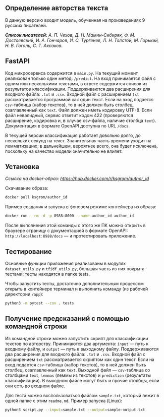## Определение авторства текста

В данную версию входит модель, обученная на произведениях 9 русских писателей. 

***Список писателей:** А. П. Чехов, Д. Н. Мамин-Сибиряк, Ф. М. Достоевский, И. А. Гончаров,
И. С. Тургенев, Л. Н. Толстой, М. Горький, Н. В. Гоголь, С. Т. Аксаков.*

## FastAPI

Код микросервиса содержится в `main.py`. На текущий момент реализован только
один метод: `/predict`. На вход принимается файл с одним или несколькими текстами,
в ответе содержится список из результатов классификации. 
Поддерживаются два расширения для входного файла: `.txt` и `.csv`. Входной файл
с расширением `txt` рассматривается программой как один текст. Если на вход подается
`csv`-таблица (набор текстов), то в ней должен быть столбец, озаглавленный как `text`.
Файл должен иметь кодировку UTF-8. Если файл невалидный, сервис ответит кодом 422 
(проверяются расширение, кодировка и, в случае csv-файла, наличие столбца `text`).
Документация в формате OpenAPI доступна по URL `/docs`.

В текущей версии классификация работает довольно долго,
до нескольких секунд на текст. Значительная часть времени 
уходит на лемматизацию; в дальнейшем, вероятнее всего, она будет исключена,
поскольку на качество модели значительно не влияет. 

## Установка
*Ссылка на docker-образ: https://hub.docker.com/r/ksgrom/author_id*

Скачивание образа:
```bash
docker pull ksgrom/author_id
```

Пример создания и запуска в фоновом режиме контейнера из образа:
```bash
docker run --rm -d -p 8988:8000 --name author_id author_id
```

После выполнения этой команды с этого же ПК можно открыть в браузере
страницу с документацией в формате OpenAPI: `http://localhost:8988/docs` —
и протестировать приложение.

## Тестирование
Основные функции приложения реализованы в модулях `dataset_utils.py` и 
`tfidf_utils.py`, большая часть из них покрыта тестами; тесты находятся в папке tests.

Чтобы запустить тесты, достаточно дополнительным процессом открыть в контейнере терминал
и выполнить команду (из рабочей директории `/app`):
```bash
python3 -m pytest --cov . tests
```

## Получение предсказаний с помощью командной строки
Из командной строки можно запустить скрипт для классификации текстов по авторству. 
Принимаются два аргумента: `input` — путь к входному файлу, и `output` — путь к выходному файлу.
Поддерживаются два расширения для входного файла: `.txt` и `.csv`. Входной файл
с расширением `txt` рассматривается скриптом как один текст. Если на вход подается
`csv`-таблица (набор текстов), то в ней должен быть столбец, озаглавленный как `text`.
Выходной файл — `csv`-таблица со столбцами `text`, `lemmas` (леммы из текстов) 
и `prediction` (результаты классификации). В выходном файле могут быть и прочие столбцы, 
если они есть во входном файле.

Для теста можно воспользоваться файлом `sample.txt`, который лежит в одной папке с этим `readme.md`.
Пример запуска (Linux):
```bash
python3 script.py --input=sample.txt --output=sample-output.txt
```
